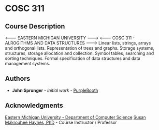 # COSC 311

## Course Description 
<--- EASTERN MICHIGAN UNIVERSITY --->
<--- COSC 311 - ALROGITHMS AND DATA STRUCTURES --->
Linear lists, strings, arrays and orthogonal lists. 
Representation of trees and graphs. 
Storage systems, structures, storage allocation and collection. 
Symbol tables, searching and sorting techniques. 
Formal specification of data structures and data management systems.

## Authors

* **John Sprunger** - *Initial work* - [PurpleBooth](https://github.com/PurpleBooth)

## Acknowledgments

[Eastern Michigan University - Department of Computer Science](https://www.emich.edu/compsci/)
[Susan Makrouhee Haynes, PhD](https://emunix.emich.edu/~haynes/) - Course Instructor / Professor
